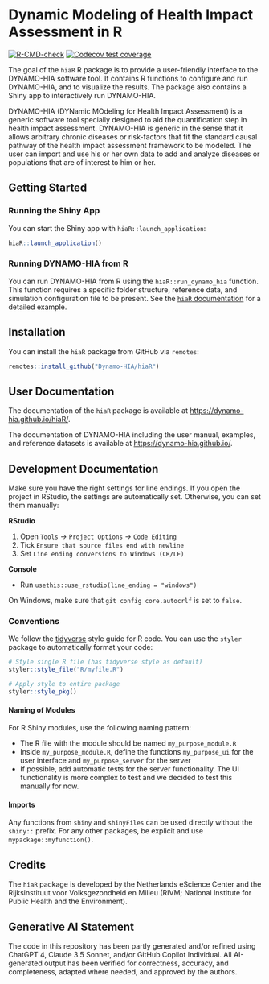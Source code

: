 
<!-- README.md is generated from README.Rmd. Please edit that file -->

# Dynamic Modeling of Health Impact Assessment in R

<!-- badges: start -->

[![R-CMD-check](https://github.com/Dynamo-HIA/hiaR/actions/workflows/R-CMD-check.yaml/badge.svg)](https://github.com/Dynamo-HIA/hiaR/actions/workflows/R-CMD-check.yaml)
[![Codecov test
coverage](https://codecov.io/gh/Dynamo-HIA/hiaR/graph/badge.svg)](https://app.codecov.io/gh/Dynamo-HIA/hiaR)
<!-- badges: end -->

The goal of the `hiaR` R package is to provide a user-friendly interface
to the DYNAMO-HIA software tool. It contains R functions to configure
and run DYNAMO-HIA, and to visualize the results. The package also
contains a Shiny app to interactively run DYNAMO-HIA.

DYNAMO-HIA (DYNamic MOdeling for Health Impact Assessment) is a generic
software tool specially designed to aid the quantification step in
health impact assessment. DYNAMO-HIA is generic in the sense that it
allows arbitrary chronic diseases or risk-factors that fit the standard
causal pathway of the health impact assessment framework to be modeled.
The user can import and use his or her own data to add and analyze
diseases or populations that are of interest to him or her.

## Getting Started

### Running the Shiny App

You can start the Shiny app with `hiaR::launch_application`:

``` r
hiaR::launch_application()
```

### Running DYNAMO-HIA from R

You can run DYNAMO-HIA from R using the `hiaR::run_dynamo_hia` function.
This function requires a specific folder structure, reference data, and
simulation configuration file to be present. See the [`hiaR`
documentation](https://dynamo-hia.github.io/hiaR/docs/articles/example.html)
for a detailed example.

## Installation

You can install the `hiaR` package from GitHub via `remotes`:

``` r
remotes::install_github("Dynamo-HIA/hiaR")
```

## User Documentation

The documentation of the `hiaR` package is available at
<https://dynamo-hia.github.io/hiaR/>.

The documentation of DYNAMO-HIA including the user manual, examples, and
reference datasets is available at <https://dynamo-hia.github.io/>.

## Development Documentation

Make sure you have the right settings for line endings. If you open the
project in RStudio, the settings are automatically set. Otherwise, you
can set them manually:

**RStudio**

1.  Open `Tools` $\rightarrow$ `Project Options` $\rightarrow$
    `Code Editing`
2.  Tick `Ensure that source files end with newline`
3.  Set `Line ending conversions to Windows (CR/LF)`

**Console**

- Run `usethis::use_rstudio(line_ending = "windows")`

On Windows, make sure that `git config core.autocrlf` is set to `false`.

### Conventions

We follow the [tidyverse](https://style.tidyverse.org/) style guide for
R code. You can use the `styler` package to automatically format your
code:

``` r
# Style single R file (has tidyverse style as default)
styler::style_file("R/myfile.R")

# Apply style to entire package
styler::style_pkg()
```

#### Naming of Modules

For R Shiny modules, use the following naming pattern:

- The R file with the module should be named `my_purpose_module.R`
- Inside `my_purpose_module.R`, define the functions `my_purpose_ui` for
  the user interface and `my_purpose_server` for the server
- If possible, add automatic tests for the server functionality. The UI
  functionality is more complex to test and we decided to test this
  manually for now.

#### Imports

Any functions from `shiny` and `shinyFiles` can be used directly without
the `shiny::` prefix. For any other packages, be explicit and use
`mypackage::myfunction()`.

## Credits

The `hiaR` package is developed by the Netherlands eScience Center and
the Rijksinstituut voor Volksgezondheid en Milieu (RIVM; National
Institute for Public Health and the Environment).

## Generative AI Statement

The code in this repository has been partly generated and/or refined
using ChatGPT 4, Claude 3.5 Sonnet, and/or GitHub Copilot Individual.
All AI-generated output has been verified for correctness, accuracy, and
completeness, adapted where needed, and approved by the authors.
